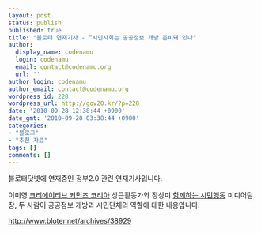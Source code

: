 ```yaml
---
layout: post
status: publish
published: true
title: "블로터 연재기사 - “시민사회는 공공정보 개방 준비돼 있나"
author:
  display_name: codenamu
  login: codenamu
  email: contact@codenamu.org
  url: ''
author_login: codenamu
author_email: contact@codenamu.org
wordpress_id: 228
wordpress_url: http://gov20.kr/?p=228
date: '2010-09-28 12:38:44 +0900'
date_gmt: '2010-09-28 03:38:44 +0900'
categories:
- "블로그"
- "추천 자료"
tags: []
comments: []
---
```

<p>블로터닷넷에 연재중인 정부2.0 관련 연재기사입니다.</p>
<p>이미영 <a href="http://www.creativecommons.or.kr/" target="_blank">크리에이티브 커먼즈 코리아</a> 상근활동가와 장상미 <a href="http://www.action.or.kr/" target="_blank">함께하는 시민행동</a> 미디어팀장, 두 사람이 공공정보 개방과 시민단체의 역할에 대한 내용입니다.</p>
<p><a href="http://www.bloter.net/archives/38929">http://www.bloter.net/archives/38929</a></p>
